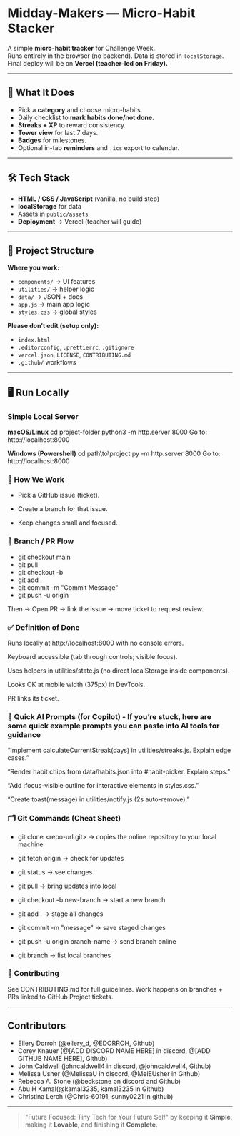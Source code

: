 # Midday-Makers — Micro-Habit Stacker

A simple **micro-habit tracker** for Challenge Week.  
Runs entirely in the browser (no backend). Data is stored in `localStorage`.  
Final deploy will be on **Vercel (teacher-led on Friday).**

---

## 🚀 What It Does

- Pick a **category** and choose micro-habits.
- Daily checklist to **mark habits done/not done.**
- **Streaks + XP** to reward consistency.
- **Tower view** for last 7 days.
- **Badges** for milestones.
- Optional in-tab **reminders** and `.ics` export to calendar.

---

## 🛠 Tech Stack

- **HTML / CSS / JavaScript** (vanilla, no build step)
- **localStorage** for data
- Assets in `public/assets`
- **Deployment** → Vercel (teacher will guide)

---

## 📂 Project Structure

**Where you work:**

- `components/` → UI features
- `utilities/` → helper logic
- `data/` → JSON + docs
- `app.js` → main app logic
- `styles.css` → global styles

**Please don’t edit (setup only):**

- `index.html`
- `.editorconfig`, `.prettierrc`, `.gitignore`
- `vercel.json`, `LICENSE`, `CONTRIBUTING.md`
- `.github/` workflows

---

## 🖥 Run Locally

### Simple Local Server

**macOS/Linux**
cd project-folder
python3 -m http.server 8000
Go to: http://localhost:8000

**Windows (Powershell)**
cd path\to\project
py -m http.server 8000
Go to: http://localhost:8000

### 🧭 How We Work

- Pick a GitHub issue (ticket).

- Create a branch for that issue.

- Keep changes small and focused.

### 🌱 Branch / PR Flow

- git checkout main
- git pull
- git checkout -b <YOUR-BRANCH-NAME>
- git add .
- git commit -m "Commit Message"
- git push -u origin <YOUR-BRANCH-Name>

Then → Open PR → link the issue → move ticket to request review.

### ✅ Definition of Done

Runs locally at http://localhost:8000 with no console errors.

Keyboard accessible (tab through controls; visible focus).

Uses helpers in utilities/state.js (no direct localStorage inside components).

Looks OK at mobile width (375px) in DevTools.

PR links its ticket.

### 🧪 Quick AI Prompts (for Copilot) - If you’re stuck, here are some quick example prompts you can paste into AI tools for guidance

“Implement calculateCurrentStreak(days) in utilities/streaks.js. Explain edge cases.”

“Render habit chips from data/habits.json into #habit-picker. Explain steps.”

“Add :focus-visible outline for interactive elements in styles.css.”

“Create toast(message) in utilities/notify.js (2s auto-remove).”

### 🗂 Git Commands (Cheat Sheet)

- git clone <repo-url.git> → copies the online repository to your local machine

- git fetch origin → check for updates

- git status → see changes

- git pull → bring updates into local

- git checkout -b new-branch → start a new branch

- git add . → stage all changes

- git commit -m "message" → save staged changes

- git push -u origin branch-name → send branch online

- git branch → list local branches

### 🤝 Contributing

See CONTRIBUTING.md for full guidelines.
Work happens on branches + PRs linked to GitHub Project tickets.

---

## Contributors

- Ellery Dorroh (@ellery_d, @EDORROH, Github)
- Corey Knauer (@[ADD DISCORD NAME HERE] in discord, @[ADD GITHUB NAME HERE], Github)
- John Caldwell (johncaldwell4 in discord, @johncaldwell4, Github)
- Melissa Usher (@MelissaU in discord, @MelEUsher in Github)
- Rebecca A. Stone (@beckstone on discord and Github)
- Abu H Kamal(@kamal3235, kamal3235 in Github)
- Christina Lerch (@Chris-60191, sunny0221 in github)

---

> "Future Focused: Tiny Tech for Your Future Self" by keeping it **Simple**, making it **Lovable**, and finishing it **Complete**.
